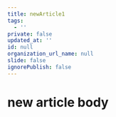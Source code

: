 ```yaml
---
title: newArticle1
tags:
  - ''
private: false
updated_at: ''
id: null
organization_url_name: null
slide: false
ignorePublish: false
---
```

# new article body
